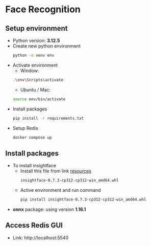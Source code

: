 # Face Recognition

## Setup environment

- Python version: **3.12.5**
- Create new python environment
  ```bash
  python -m venv env
  ```
- Activate environment
  - Window:
  ```bash
  .\env\Scripts\activate
  ```
  - Ubuntu / Mac:
  ```bash
  source env/bin/activate
  ```
- Install packages
  ```bash
  pip install -r requirements.txt
  ```
- Setup Redis
  ```bash
  docker compose up
  ```

## Install packages

- To install insightface
  - Install this file from link [resources](https://github.com/Gourieff/Assets/tree/main/Insightface)
    ```bash
    insightface-0.7.3-cp312-cp312-win_amd64.whl
    ```
  - Active environment and run command
    ```bash
    pip install insightface-0.7.3-cp312-cp312-win_amd64.whl
    ```
- **onnx** package: using version **1.16.1**

## Access Redis GUI

- Link: http://localhost:5540
